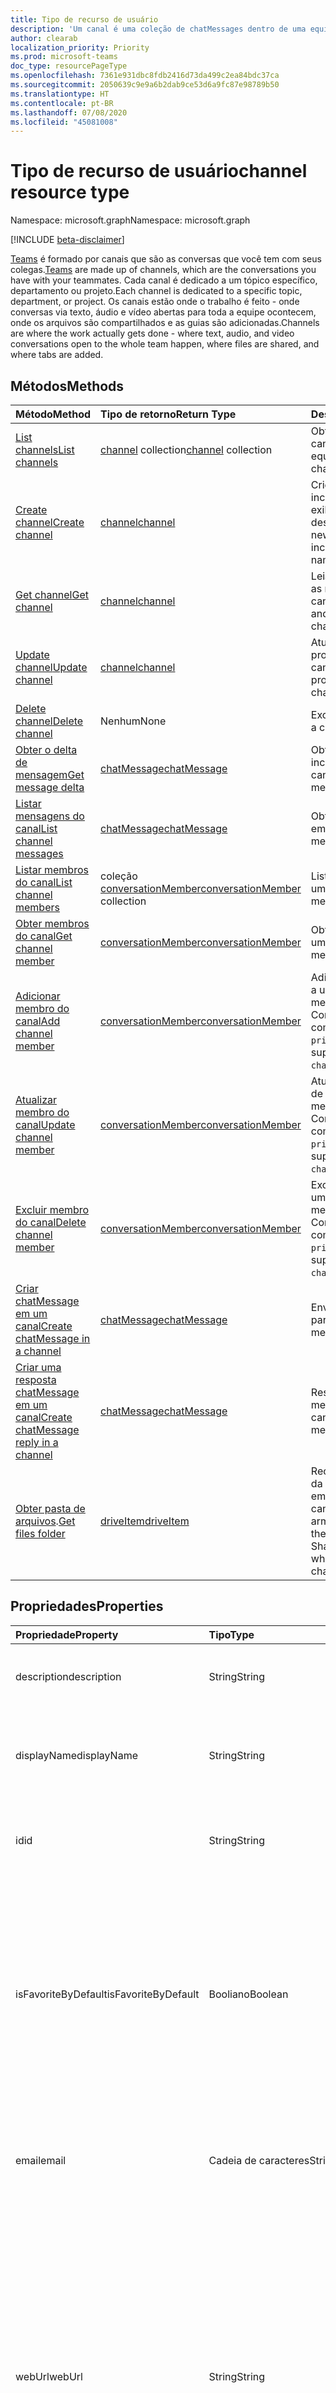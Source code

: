 ```yaml
---
title: Tipo de recurso de usuário
description: 'Um canal é uma coleção de chatMessages dentro de uma equipe. '
author: clearab
localization_priority: Priority
ms.prod: microsoft-teams
doc_type: resourcePageType
ms.openlocfilehash: 7361e931dbc8fdb2416d73da499c2ea84bdc37ca
ms.sourcegitcommit: 2050639c9e9a6b2dab9ce53d6a9fc87e98789b50
ms.translationtype: HT
ms.contentlocale: pt-BR
ms.lasthandoff: 07/08/2020
ms.locfileid: "45081008"
---
```

# <a name="channel-resource-type"></a><span data-ttu-id="1627c-103">Tipo de recurso de usuário</span><span class="sxs-lookup"><span data-stu-id="1627c-103">channel resource type</span></span>

<span data-ttu-id="1627c-104">Namespace: microsoft.graph</span><span class="sxs-lookup"><span data-stu-id="1627c-104">Namespace: microsoft.graph</span></span>

[!INCLUDE [beta-disclaimer](../../includes/beta-disclaimer.md)]

<span data-ttu-id="1627c-105">[Teams](../resources/team.md) é formado por canais que são as conversas que você tem com seus colegas.</span><span class="sxs-lookup"><span data-stu-id="1627c-105">[Teams](../resources/team.md) are made up of channels, which are the conversations you have with your teammates.</span></span> <span data-ttu-id="1627c-106">Cada canal é dedicado a um tópico específico, departamento ou projeto.</span><span class="sxs-lookup"><span data-stu-id="1627c-106">Each channel is dedicated to a specific topic, department, or project.</span></span> <span data-ttu-id="1627c-107">Os canais estão onde o trabalho é feito - onde conversas via texto, áudio e vídeo abertas para toda a equipe ocontecem, onde os arquivos são compartilhados e as guias são adicionadas.</span><span class="sxs-lookup"><span data-stu-id="1627c-107">Channels are where the work actually gets done - where text, audio, and video conversations open to the whole team happen, where files are shared, and where tabs are added.</span></span>

## <a name="methods"></a><span data-ttu-id="1627c-108">Métodos</span><span class="sxs-lookup"><span data-stu-id="1627c-108">Methods</span></span>

| <span data-ttu-id="1627c-109">Método</span><span class="sxs-lookup"><span data-stu-id="1627c-109">Method</span></span>       | <span data-ttu-id="1627c-110">Tipo de retorno</span><span class="sxs-lookup"><span data-stu-id="1627c-110">Return Type</span></span>  |<span data-ttu-id="1627c-111">Descrição</span><span class="sxs-lookup"><span data-stu-id="1627c-111">Description</span></span>|
|:---------------|:--------|:----------|
|[<span data-ttu-id="1627c-112">List channels</span><span class="sxs-lookup"><span data-stu-id="1627c-112">List channels</span></span>](../api/channel-list.md) | <span data-ttu-id="1627c-113">[channel](channel.md) collection</span><span class="sxs-lookup"><span data-stu-id="1627c-113">[channel](channel.md) collection</span></span> | <span data-ttu-id="1627c-114">Obtenha a lista de canais nessa equipe.</span><span class="sxs-lookup"><span data-stu-id="1627c-114">Get the list of channels in this team.</span></span>|
|[<span data-ttu-id="1627c-115">Create channel</span><span class="sxs-lookup"><span data-stu-id="1627c-115">Create channel</span></span>](../api/channel-post.md) | [<span data-ttu-id="1627c-116">channel</span><span class="sxs-lookup"><span data-stu-id="1627c-116">channel</span></span>](channel.md) | <span data-ttu-id="1627c-117">Crie um novo canal ao incluir o nome de exibição e a descrição.</span><span class="sxs-lookup"><span data-stu-id="1627c-117">Create a new channel by including the display name and description.</span></span>|
|[<span data-ttu-id="1627c-118">Get channel</span><span class="sxs-lookup"><span data-stu-id="1627c-118">Get channel</span></span>](../api/channel-get.md) | [<span data-ttu-id="1627c-119">channel</span><span class="sxs-lookup"><span data-stu-id="1627c-119">channel</span></span>](channel.md) | <span data-ttu-id="1627c-120">Leia as propriedades e as relações do canal.</span><span class="sxs-lookup"><span data-stu-id="1627c-120">Read properties and relationships of the channel.</span></span>|
|[<span data-ttu-id="1627c-121">Update channel</span><span class="sxs-lookup"><span data-stu-id="1627c-121">Update channel</span></span>](../api/channel-patch.md) | [<span data-ttu-id="1627c-122">channel</span><span class="sxs-lookup"><span data-stu-id="1627c-122">channel</span></span>](channel.md) | <span data-ttu-id="1627c-123">Atualize as propriedades do canal.</span><span class="sxs-lookup"><span data-stu-id="1627c-123">Update properties of the channel.</span></span>|
|[<span data-ttu-id="1627c-124">Delete channel</span><span class="sxs-lookup"><span data-stu-id="1627c-124">Delete channel</span></span>](../api/channel-delete.md) | <span data-ttu-id="1627c-125">Nenhum</span><span class="sxs-lookup"><span data-stu-id="1627c-125">None</span></span> | <span data-ttu-id="1627c-126">Exclua um canal.</span><span class="sxs-lookup"><span data-stu-id="1627c-126">Delete a channel.</span></span>|
|[<span data-ttu-id="1627c-127">Obter o delta de mensagem</span><span class="sxs-lookup"><span data-stu-id="1627c-127">Get message delta</span></span>](../api/chatmessage-delta.md)  | [<span data-ttu-id="1627c-128">chatMessage</span><span class="sxs-lookup"><span data-stu-id="1627c-128">chatMessage</span></span>](../resources/chatmessage.md) | <span data-ttu-id="1627c-129">Obtenha mensagens incrementais em um canal.</span><span class="sxs-lookup"><span data-stu-id="1627c-129">Get incremental messages in a channel.</span></span> |
|[<span data-ttu-id="1627c-130">Listar mensagens do canal</span><span class="sxs-lookup"><span data-stu-id="1627c-130">List channel messages</span></span>](../api/channel-list-messages.md)  | [<span data-ttu-id="1627c-131">chatMessage</span><span class="sxs-lookup"><span data-stu-id="1627c-131">chatMessage</span></span>](../resources/chatmessage.md) | <span data-ttu-id="1627c-132">Obtenha mensagens em um canal.</span><span class="sxs-lookup"><span data-stu-id="1627c-132">Get messages in a channel</span></span> |
|[<span data-ttu-id="1627c-133">Listar membros do canal</span><span class="sxs-lookup"><span data-stu-id="1627c-133">List channel members</span></span>](../api/conversationmember-list.md)| <span data-ttu-id="1627c-134">coleção [conversationMember](conversationmember.md)</span><span class="sxs-lookup"><span data-stu-id="1627c-134">[conversationMember](conversationmember.md) collection</span></span>| <span data-ttu-id="1627c-135">Liste os membros de um canal.</span><span class="sxs-lookup"><span data-stu-id="1627c-135">List the members of a channel.</span></span> |
|[<span data-ttu-id="1627c-136">Obter membros do canal</span><span class="sxs-lookup"><span data-stu-id="1627c-136">Get channel member</span></span>](../api/conversationmember-get.md)| [<span data-ttu-id="1627c-137">conversationMember</span><span class="sxs-lookup"><span data-stu-id="1627c-137">conversationMember</span></span>](conversationmember.md)| <span data-ttu-id="1627c-138">Obter um membro de um canal.</span><span class="sxs-lookup"><span data-stu-id="1627c-138">Get a member of a channel.</span></span> |
|[<span data-ttu-id="1627c-139">Adicionar membro do canal</span><span class="sxs-lookup"><span data-stu-id="1627c-139">Add channel member</span></span>](../api/conversationmember-add.md) | [<span data-ttu-id="1627c-140">conversationMember</span><span class="sxs-lookup"><span data-stu-id="1627c-140">conversationMember</span></span>](conversationmember.md)| <span data-ttu-id="1627c-141">Adicionar um membro a um canal.</span><span class="sxs-lookup"><span data-stu-id="1627c-141">Add a member to a channel.</span></span> <span data-ttu-id="1627c-142">Compatível apenas com o `channelType` de `private`.</span><span class="sxs-lookup"><span data-stu-id="1627c-142">Only supported for `channelType` of `private`.</span></span>|
|[<span data-ttu-id="1627c-143">Atualizar membro do canal</span><span class="sxs-lookup"><span data-stu-id="1627c-143">Update channel member</span></span>](../api/conversationmember-update.md) | [<span data-ttu-id="1627c-144">conversationMember</span><span class="sxs-lookup"><span data-stu-id="1627c-144">conversationMember</span></span>](conversationmember.md)| <span data-ttu-id="1627c-145">Atualizar um membro de um canal.</span><span class="sxs-lookup"><span data-stu-id="1627c-145">Update a member of a channel.</span></span> <span data-ttu-id="1627c-146">Compatível apenas com o `channelType` de `private`.</span><span class="sxs-lookup"><span data-stu-id="1627c-146">Only supported for `channelType` of `private`.</span></span>|
|[<span data-ttu-id="1627c-147">Excluir membro do canal</span><span class="sxs-lookup"><span data-stu-id="1627c-147">Delete channel member</span></span>](../api/conversationmember-delete.md) | [<span data-ttu-id="1627c-148">conversationMember</span><span class="sxs-lookup"><span data-stu-id="1627c-148">conversationMember</span></span>](conversationmember.md)| <span data-ttu-id="1627c-149">Excluir um membro de um canal.</span><span class="sxs-lookup"><span data-stu-id="1627c-149">Delete a member of a channel.</span></span> <span data-ttu-id="1627c-150">Compatível apenas com o `channelType` de `private`.</span><span class="sxs-lookup"><span data-stu-id="1627c-150">Only supported for `channelType` of `private`.</span></span>|
|[<span data-ttu-id="1627c-151">Criar chatMessage em um canal</span><span class="sxs-lookup"><span data-stu-id="1627c-151">Create chatMessage in a channel</span></span>](../api/channel-post-messages.md) | [<span data-ttu-id="1627c-152">chatMessage</span><span class="sxs-lookup"><span data-stu-id="1627c-152">chatMessage</span></span>](../resources/chatmessage.md) | <span data-ttu-id="1627c-153">Envie uma mensagem para um canal.</span><span class="sxs-lookup"><span data-stu-id="1627c-153">Send a message to a channel.</span></span> |
|[<span data-ttu-id="1627c-154">Criar uma resposta chatMessage em um canal</span><span class="sxs-lookup"><span data-stu-id="1627c-154">Create chatMessage reply in a channel</span></span>](../api/channel-post-messagereply.md) | [<span data-ttu-id="1627c-155">chatMessage</span><span class="sxs-lookup"><span data-stu-id="1627c-155">chatMessage</span></span>](../resources/chatmessage.md) | <span data-ttu-id="1627c-156">Responda a uma mensagem em um canal.</span><span class="sxs-lookup"><span data-stu-id="1627c-156">Reply to a message in a channel.</span></span>|
|<span data-ttu-id="1627c-157">[Obter pasta de arquivos](../api/driveitem-get.md).</span><span class="sxs-lookup"><span data-stu-id="1627c-157">[Get files folder](../api/driveitem-get.md)</span></span>| [<span data-ttu-id="1627c-158">driveItem</span><span class="sxs-lookup"><span data-stu-id="1627c-158">driveItem</span></span>](driveitem.md) | <span data-ttu-id="1627c-159">Recupera os detalhes da pasta do SharePoint em que os arquivos do canal estão armazenados.</span><span class="sxs-lookup"><span data-stu-id="1627c-159">Retrieves the details of the SharePoint folder where the files for the channel are stored.</span></span> |

## <a name="properties"></a><span data-ttu-id="1627c-160">Propriedades</span><span class="sxs-lookup"><span data-stu-id="1627c-160">Properties</span></span>

| <span data-ttu-id="1627c-161">Propriedade</span><span class="sxs-lookup"><span data-stu-id="1627c-161">Property</span></span>   | <span data-ttu-id="1627c-162">Tipo</span><span class="sxs-lookup"><span data-stu-id="1627c-162">Type</span></span> |<span data-ttu-id="1627c-163">Descrição</span><span class="sxs-lookup"><span data-stu-id="1627c-163">Description</span></span>|
|:---------------|:--------|:----------|
|<span data-ttu-id="1627c-164">description</span><span class="sxs-lookup"><span data-stu-id="1627c-164">description</span></span>|<span data-ttu-id="1627c-165">String</span><span class="sxs-lookup"><span data-stu-id="1627c-165">String</span></span>|<span data-ttu-id="1627c-166">Descrição textual opcional do canal.</span><span class="sxs-lookup"><span data-stu-id="1627c-166">Optional textual description for the channel.</span></span>|
|<span data-ttu-id="1627c-167">displayName</span><span class="sxs-lookup"><span data-stu-id="1627c-167">displayName</span></span>|<span data-ttu-id="1627c-168">String</span><span class="sxs-lookup"><span data-stu-id="1627c-168">String</span></span>|<span data-ttu-id="1627c-169">Nome do canal como ele aparecerá ao usuário no Microsoft Teams.</span><span class="sxs-lookup"><span data-stu-id="1627c-169">Channel name as it will appear to the user in Microsoft Teams.</span></span>|
|<span data-ttu-id="1627c-170">id</span><span class="sxs-lookup"><span data-stu-id="1627c-170">id</span></span>|<span data-ttu-id="1627c-171">String</span><span class="sxs-lookup"><span data-stu-id="1627c-171">String</span></span>|<span data-ttu-id="1627c-172">O identificador exclusivo do canal.</span><span class="sxs-lookup"><span data-stu-id="1627c-172">The channel's unique identifier.</span></span> <span data-ttu-id="1627c-173">Somente leitura.</span><span class="sxs-lookup"><span data-stu-id="1627c-173">Read-only.</span></span>|
|<span data-ttu-id="1627c-174">isFavoriteByDefault</span><span class="sxs-lookup"><span data-stu-id="1627c-174">isFavoriteByDefault</span></span>|<span data-ttu-id="1627c-175">Booliano</span><span class="sxs-lookup"><span data-stu-id="1627c-175">Boolean</span></span>|<span data-ttu-id="1627c-176">Indica se o canal deve automaticamente ser marcado como “favorito” para todos os membros da equipe.</span><span class="sxs-lookup"><span data-stu-id="1627c-176">Indicates whether the channel should automatically be marked 'favorite' for all members of the team.</span></span> <span data-ttu-id="1627c-177">Só pode ser definida por programação com [Criar equipe](../api/team-post.md).</span><span class="sxs-lookup"><span data-stu-id="1627c-177">Can only be set programmatically with [Create team](../api/team-post.md).</span></span> <span data-ttu-id="1627c-178">Padrão: `false`.</span><span class="sxs-lookup"><span data-stu-id="1627c-178">Default: `false`.</span></span>|
|<span data-ttu-id="1627c-179">email</span><span class="sxs-lookup"><span data-stu-id="1627c-179">email</span></span>|<span data-ttu-id="1627c-180">Cadeia de caracteres</span><span class="sxs-lookup"><span data-stu-id="1627c-180">String</span></span>| <span data-ttu-id="1627c-181">O endereço de email para enviar mensagens ao canal.</span><span class="sxs-lookup"><span data-stu-id="1627c-181">The email address for sending messages to the channel.</span></span> <span data-ttu-id="1627c-182">Somente leitura.</span><span class="sxs-lookup"><span data-stu-id="1627c-182">Read-only.</span></span>|
|<span data-ttu-id="1627c-183">webUrl</span><span class="sxs-lookup"><span data-stu-id="1627c-183">webUrl</span></span>|<span data-ttu-id="1627c-184">String</span><span class="sxs-lookup"><span data-stu-id="1627c-184">String</span></span>|<span data-ttu-id="1627c-185">Um hiperlink que navegará até o canal no Microsoft Teams.</span><span class="sxs-lookup"><span data-stu-id="1627c-185">A hyperlink that will go to the channel in Microsoft Teams.</span></span> <span data-ttu-id="1627c-186">Essa é a URL que você recebe ao clicar com o botão direito do mouse em um canal Microsoft Teams e selecionar Obter o link para o canal.</span><span class="sxs-lookup"><span data-stu-id="1627c-186">This is the URL that you get when you right-click a channel in Microsoft Teams and select Get link to channel.</span></span> <span data-ttu-id="1627c-187">Essa URL deve ser tratada como um blob opaco e não analisado.</span><span class="sxs-lookup"><span data-stu-id="1627c-187">This URL should be treated as an opaque blob, and not parsed.</span></span> <span data-ttu-id="1627c-188">Somente leitura.</span><span class="sxs-lookup"><span data-stu-id="1627c-188">Read-only.</span></span>|
|<span data-ttu-id="1627c-189">membershipType</span><span class="sxs-lookup"><span data-stu-id="1627c-189">membershipType</span></span>|[<span data-ttu-id="1627c-190">channelMembershipType</span><span class="sxs-lookup"><span data-stu-id="1627c-190">channelMembershipType</span></span>](../resources/enums.md#channelmembershiptype-values)|<span data-ttu-id="1627c-191">O tipo do canal.</span><span class="sxs-lookup"><span data-stu-id="1627c-191">The type of the channel.</span></span> <span data-ttu-id="1627c-192">Pode ser definido durante a criação e não pode ser alterado.</span><span class="sxs-lookup"><span data-stu-id="1627c-192">Can be set during creation and cannot be changed.</span></span> <span data-ttu-id="1627c-193">Padrão: standard.</span><span class="sxs-lookup"><span data-stu-id="1627c-193">Default: standard.</span></span>|

## <a name="relationships"></a><span data-ttu-id="1627c-194">Relações</span><span class="sxs-lookup"><span data-stu-id="1627c-194">Relationships</span></span>

| <span data-ttu-id="1627c-195">Relação</span><span class="sxs-lookup"><span data-stu-id="1627c-195">Relationship</span></span> | <span data-ttu-id="1627c-196">Tipo</span><span class="sxs-lookup"><span data-stu-id="1627c-196">Type</span></span> |<span data-ttu-id="1627c-197">Descrição</span><span class="sxs-lookup"><span data-stu-id="1627c-197">Description</span></span>|
|:---------------|:--------|:----------|
|<span data-ttu-id="1627c-198">messages</span><span class="sxs-lookup"><span data-stu-id="1627c-198">messages</span></span>|<span data-ttu-id="1627c-199">[chatMessage](chatmessage.md) collection</span><span class="sxs-lookup"><span data-stu-id="1627c-199">[chatMessage](chatmessage.md) collection</span></span>|<span data-ttu-id="1627c-200">Uma coleção de todas as mensagens do canal.</span><span class="sxs-lookup"><span data-stu-id="1627c-200">A collection of all the messages in the channel.</span></span> <span data-ttu-id="1627c-201">Uma propriedade de navegação.</span><span class="sxs-lookup"><span data-stu-id="1627c-201">A navigation property.</span></span> <span data-ttu-id="1627c-202">Anulável.</span><span class="sxs-lookup"><span data-stu-id="1627c-202">Nullable.</span></span>|
|<span data-ttu-id="1627c-203">guias</span><span class="sxs-lookup"><span data-stu-id="1627c-203">tabs</span></span>|<span data-ttu-id="1627c-204">[teamsTab](../resources/teamstab.md) collection</span><span class="sxs-lookup"><span data-stu-id="1627c-204">[teamsTab](../resources/teamstab.md) collection</span></span>|<span data-ttu-id="1627c-205">Uma coleção de todas as guias do canal.</span><span class="sxs-lookup"><span data-stu-id="1627c-205">A collection of all the tabs in the channel.</span></span> <span data-ttu-id="1627c-206">Uma propriedade de navegação.</span><span class="sxs-lookup"><span data-stu-id="1627c-206">A navigation property.</span></span>|
|<span data-ttu-id="1627c-207">membros</span><span class="sxs-lookup"><span data-stu-id="1627c-207">members</span></span>|<span data-ttu-id="1627c-208">coleção [conversationMember](conversationmember.md)</span><span class="sxs-lookup"><span data-stu-id="1627c-208">[conversationMember](conversationmember.md) collection</span></span>|<span data-ttu-id="1627c-209">Uma coleção de registros de associação ligados ao canal.</span><span class="sxs-lookup"><span data-stu-id="1627c-209">A collection of membership records associated with the channel.</span></span>|
|[<span data-ttu-id="1627c-210">filesFolder</span><span class="sxs-lookup"><span data-stu-id="1627c-210">filesFolder</span></span>](../api/channel-get-filesfolder.md)|[<span data-ttu-id="1627c-211">driveItem</span><span class="sxs-lookup"><span data-stu-id="1627c-211">driveItem</span></span>](driveitem.md)|<span data-ttu-id="1627c-212">Metadados para o local em que os arquivos do canal estão armazenados.</span><span class="sxs-lookup"><span data-stu-id="1627c-212">Metadata for the location where the channel's files are stored.</span></span>|

## <a name="json-representation"></a><span data-ttu-id="1627c-213">Representação JSON</span><span class="sxs-lookup"><span data-stu-id="1627c-213">JSON representation</span></span>

<span data-ttu-id="1627c-214">Veja a seguir uma representação JSON do recurso.</span><span class="sxs-lookup"><span data-stu-id="1627c-214">The following is a JSON representation of the resource.</span></span>

<!-- {
  "blockType": "resource",
  "optionalProperties": [
    "messages"
  ],
  "keyProperty": "id",
  "@odata.type": "microsoft.graph.channel"
}-->

```json
{
  "description": "string",
  "displayName": "string",
  "id": "string (identifier)",
  "isFavoriteByDefault": true,
  "email": "string",
  "webUrl": "string",
  "membershipType": "channelMembershipType"
}
```

<!-- uuid: 8fcb5dbc-d5aa-4681-8e31-b001d5168d79
2015-10-25 14:57:30 UTC -->
<!--
{
  "type": "#page.annotation",
  "description": "channel resource",
  "keywords": "",
  "section": "documentation",
  "tocPath": "",
  "suppressions": []
}
-->
